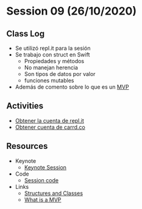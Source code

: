 # Session 09 (26/10/2020)

## Class Log
* Se utilizó repl.it para la sesión
* Se trabajo con struct en Swift
  * Propiedades y métodos
  * No manejan herencia
  * Son tipos de datos por valor
  * funciones mutables
* Además de comento sobre lo que es un [MVP](https://medium.com/@igorizraylevych/what-is-a-minimum-viable-product-and-how-to-build-an-mvp-for-your-startup-9a02c0d4a56a)

## Activities
* [Obtener la cuenta de repl.it](https://repl.it)
* [Obtener cuenta de carrd.co](https://carrd.co)


## Resources
* Keynote
  * [Keynote Session](../resources/Session_09/keynotes/ComputoMovil-Session_9.pdf)
* Code
  * [Session code](../resources/Session_09/code/session_09.swift)
* Links
  * [Structures and Classes](https://docs.swift.org/swift-book/LanguageGuide/ClassesAndStructures.html)
  * [What is a MVP](https://medium.com/@igorizraylevych/what-is-a-minimum-viable-product-and-how-to-build-an-mvp-for-your-startup-9a02c0d4a56a)